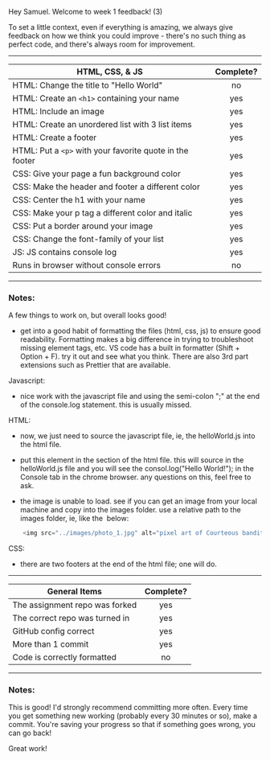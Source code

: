 Hey Samuel. Welcome to week 1 feedback! (3)

To set a little context, even if everything is amazing, we always give feedback on how we think you could improve - there's no such thing as perfect code, and there's always room for improvement.

---

| HTML, CSS, & JS                                          | Complete? |
| -------------------------------------------------------- | :-------: |
| HTML: Change the title to "Hello World"                  |    no     |
| HTML: Create an `<h1>` containing your name              |    yes    |
| HTML: Include an image                                   |    yes    |
| HTML: Create an unordered list with 3 list items         |    yes    |
| HTML: Create a footer                                    |    yes    |
| HTML: Put a `<p>` with your favorite quote in the footer |    yes    |
| CSS: Give your page a fun background color               |    yes    |
| CSS: Make the header and footer a different color        |    yes    |
| CSS: Center the h1 with your name                        |    yes    |
| CSS: Make your p tag a different color and italic        |    yes    |
| CSS: Put a border around your image                      |    yes    |
| CSS: Change the font-family of your list                 |    yes    |
| JS: JS contains console log                              |    yes    |
| Runs in browser without console errors                   |    no     |

---

### Notes:

A few things to work on, but overall looks good!

- get into a good habit of formatting the files (html, css, js) to ensure good readability. Formatting makes a big difference in trying to troubleshoot missing element tags, etc. VS code has a built in formatter (Shift + Option + F). try it out and see what you think. There are also 3rd part extensions such as Prettier that are available.

Javascript:

- nice work with the javascript file and using the semi-colon ";" at the end of the console.log statement. this is usually missed.

HTML:

- now, we just need to source the javascript file, ie, the helloWorld.js into the html file.
- put this <script src="./helloWorld.js"></script> element in the <head> section of the html file. this will source in the helloWorld.js file and you will see the consol.log("Hello World!"); in the Console tab in the chrome browser. any questions on this, feel free to ask.

- the image is unable to load. see if you can get an image from your local machine and copy into the images folder. use a relative path to the images folder, ie, like the <img> below:

```js
    <img src="../images/photo_1.jpg" alt="pixel art of Courteous bandit">
```

CSS:

- there are two footers at the end of the html file; one will do.

---

| General Items                  | Complete? |
| ------------------------------ | :-------: |
| The assignment repo was forked |    yes    |
| The correct repo was turned in |    yes    |
| GitHub config correct          |    yes    |
| More than 1 commit             |    yes    |
| Code is correctly formatted    |    no     |

---

### Notes:

This is good! I'd strongly recommend committing more often. Every time you get something new working (probably every 30 minutes or so), make a commit. You're saving your progress so that if something goes wrong, you can go back!

Great work!
